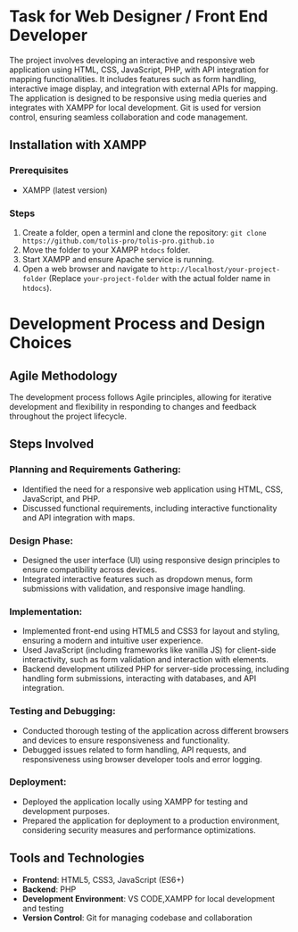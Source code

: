 # Task for Web Designer / Front End Developer

The project involves developing an interactive and responsive web application using HTML, CSS, JavaScript, PHP, with API integration for mapping functionalities. It includes features such as form handling, interactive image display, and integration with external APIs for mapping. The application is designed to be responsive using media queries and integrates with XAMPP for local development. Git is used for version control, ensuring seamless collaboration and code management.


## Installation with XAMPP

### Prerequisites

- XAMPP (latest version)

### Steps

1. Create a folder, open a terminl and clone the repository: `git clone https://github.com/tolis-pro/tolis-pro.github.io`
2. Move the folder to your XAMPP `htdocs` folder.
3. Start XAMPP and ensure Apache  service is running.
4. Open a web browser and navigate to `http://localhost/your-project-folder`
   (Replace `your-project-folder` with the actual folder name in `htdocs`).


# Development Process and Design Choices

## Agile Methodology

The development process follows Agile principles, allowing for iterative development and flexibility in responding to changes and feedback throughout the project lifecycle.

## Steps Involved

### Planning and Requirements Gathering:

- Identified the need for a responsive web application using HTML, CSS, JavaScript, and PHP.
- Discussed functional requirements, including interactive functionality and API integration with maps.

### Design Phase:

- Designed the user interface (UI) using responsive design principles to ensure compatibility across devices.
- Integrated interactive features such as dropdown menus, form submissions with validation, and responsive image handling.

### Implementation:

- Implemented front-end using HTML5 and CSS3 for layout and styling, ensuring a modern and intuitive user experience.
- Used JavaScript (including frameworks like  vanilla JS) for client-side interactivity, such as form validation and interaction with elements.
- Backend development utilized PHP for server-side processing, including handling form submissions, interacting with databases, and API integration.

### Testing and Debugging:

- Conducted thorough testing of the application across different browsers and devices to ensure responsiveness and functionality.
- Debugged issues related to form handling, API requests, and responsiveness using browser developer tools and error logging.

### Deployment:

- Deployed the application locally using XAMPP for testing and development purposes.
- Prepared the application for deployment to a production environment, considering security measures and performance optimizations.



## Tools and Technologies

- **Frontend**: HTML5, CSS3, JavaScript (ES6+)
- **Backend**: PHP
- **Development Environment**: VS CODE,XAMPP for local development and testing
- **Version Control**: Git for managing codebase and collaboration





